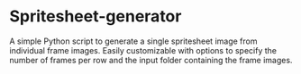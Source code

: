 # Spritesheet-generator
A simple Python script to generate a single spritesheet image from individual frame images. Easily customizable with options to specify the number of frames per row and the input folder containing the frame images.
